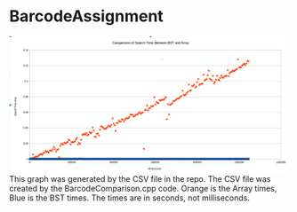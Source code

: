 # BarcodeAssignment

![alt text](https://raw.githubusercontent.com/anthonyhseo/BarcodeAssignment/master/Graph.jpg)
This graph was generated by the CSV file in the repo. The CSV file was created by the BarcodeComparison.cpp code.
Orange is the Array times, Blue is the BST times.
The times are in seconds, not milliseconds.